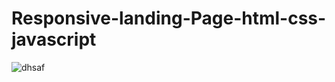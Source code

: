 # Responsive-landing-Page-html-css-javascript
![dhsaf](https://user-images.githubusercontent.com/73972922/171790792-0032493b-85b5-4c33-a977-97cff8776541.gif)
